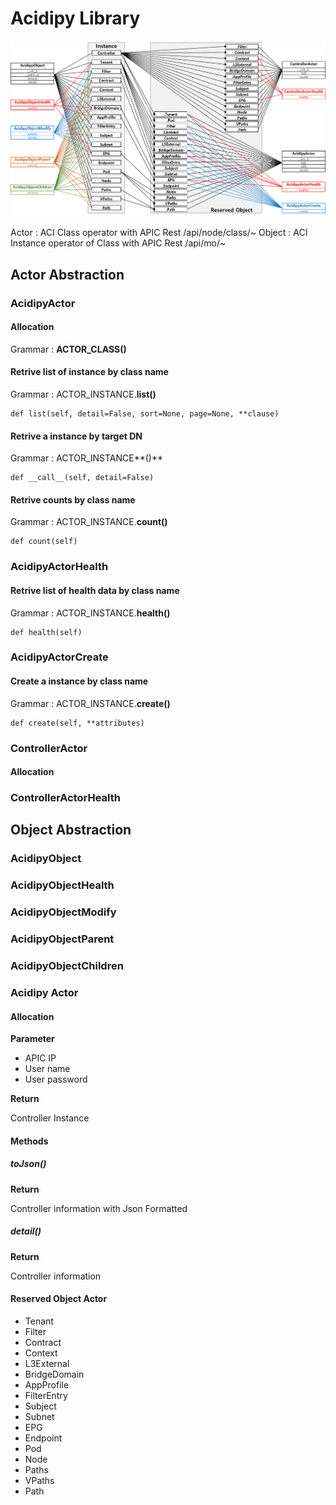 # Acidipy Library

![Inheritance](Inheritance.png)

Actor : ACI Class operator with APIC Rest /api/node/class/~
Object : ACI Instance operator of Class with APIC Rest /api/mo/~

## Actor Abstraction

### AcidipyActor

#### Allocation

Grammar : **ACTOR_CLASS()**

#### Retrive list of instance by class name

Grammar : ACTOR_INSTANCE.**list()**

	def list(self, detail=False, sort=None, page=None, **clause)

#### Retrive a instance by target DN

Grammar : ACTOR_INSTANCE**()**

	def __call__(self, detail=False)

#### Retrive counts by class name

Grammar : ACTOR_INSTANCE.**count()**

	def count(self)

### AcidipyActorHealth

#### Retrive list of health data by class name

Grammar : ACTOR_INSTANCE.**health()**

	def health(self)

### AcidipyActorCreate

#### Create a instance by class name

Grammar : ACTOR_INSTANCE.**create()**

	def create(self, **attributes)

### ControllerActor

#### Allocation

### ControllerActorHealth


## Object Abstraction

### AcidipyObject

### AcidipyObjectHealth

### AcidipyObjectModify

### AcidipyObjectParent

### AcidipyObjectChildren








### Acidipy Actor

#### Allocation

**Parameter**

- APIC IP
- User name
- User password

**Return**

Controller Instance

#### Methods

##### toJson()

**Return**

Controller information with Json Formatted

##### detail()

**Return**

Controller information

#### Reserved Object Actor

- Tenant
- Filter
- Contract
- Context
- L3External
- BridgeDomain
- AppProfile
- FilterEntry
- Subject
- Subnet
- EPG
- Endpoint
- Pod
- Node
- Paths
- VPaths
- Path







	

